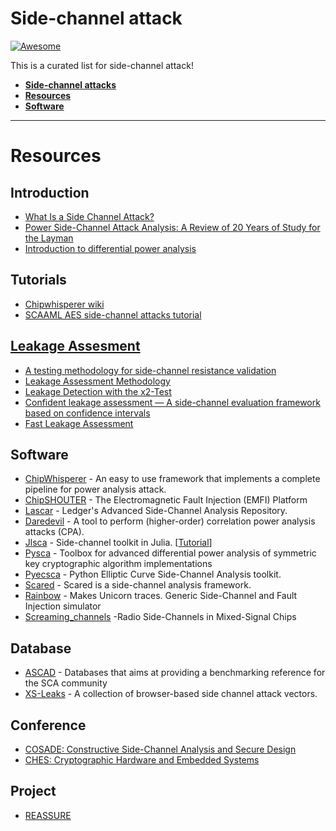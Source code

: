 # Side-channel attack

[![Awesome](https://awesome.re/badge.svg)](https://awesome.re)

This is a curated list for side-channel attack!

- [**Side-channel attacks**](#side-channel-attack)
- [**Resources**](#resources)
- [**Software**](#software)

---


# Resources
## Introduction
* [What Is a Side Channel Attack?](https://www.wired.com/story/what-is-side-channel-attack/)
* [Power Side-Channel Attack Analysis: A Review of 20 Years of Study for the Layman](https://www.mdpi.com/2410-387X/4/2/15)
* [Introduction to differential power analysis](https://link.springer.com/article/10.1007/s13389-011-0006-y)

## Tutorials
* [Chipwhisperer wiki](https://wiki.newae.com/Main_Page)
* [SCAAML AES side-channel attacks tutorial](https://github.com/google/scaaml/tree/master/scaaml_intro)
 
## [Leakage Assesment](http://reassure.eu/leakage-detection-tutorial/)
* [A testing methodology for side-channel resistance validation](https://csrc.nist.gov/csrc/media/events/non-invasive-attack-testing-workshop/documents/08_goodwill.pdf)
* [Leakage Assessment Methodology](https://www.iacr.org/archive/ches2015/92930478/92930478.pdf)
* [Leakage Detection with the x2-Test](https://tches.iacr.org/index.php/TCHES/article/view/838)
* [Confident leakage assessment — A side-channel evaluation framework based on confidence intervals](https://ieeexplore.ieee.org/abstract/document/8342178)
* [Fast Leakage Assessment](https://eprint.iacr.org/2017/624.pdf)

## Software
* [ChipWhisperer](https://github.com/newaetech/chipwhisperer) -  An easy to use framework that implements a complete pipeline for power analysis attack.
* [ChipSHOUTER](https://github.com/newaetech/ChipSHOUTER) -  The Electromagnetic Fault Injection (EMFI) Platform
* [Lascar](https://github.com/Ledger-Donjon/lascar) - Ledger's Advanced Side-Channel Analysis Repository.
* [Daredevil](https://github.com/SideChannelMarvels/Daredevil) - A tool to perform (higher-order) correlation power analysis attacks (CPA).
* [Jlsca](https://github.com/Riscure/Jlsca) - Side-channel toolkit in Julia. [[Tutorial](https://github.com/ikizhvatov/jlsca-tutorials)]
* [Pysca](https://github.com/ikizhvatov/pysca) - Toolbox for advanced differential power analysis of symmetric key cryptographic algorithm implementations
* [Pyecsca](https://github.com/J08nY/pyecsca) - Python Elliptic Curve Side-Channel Analysis toolkit.
* [Scared](https://github.com/eshard/scared) - Scared is a side-channel analysis framework.
* [Rainbow](https://github.com/Ledger-Donjon/rainbow) - Makes Unicorn traces. Generic Side-Channel and Fault Injection simulator
* [Screaming_channels](https://github.com/eurecom-s3/screaming_channels) -Radio Side-Channels in Mixed-Signal Chips

## Database
* [ASCAD](https://github.com/ANSSI-FR/ASCAD) - Databases that aims at providing a benchmarking reference for the SCA community
* [XS-Leaks](https://github.com/xsleaks/xsleaks) - A collection of browser-based side channel attack vectors.

## Conference
* [COSADE: Constructive Side-Channel Analysis and Secure Design](https://www.cosade.org/)
* [CHES: Cryptographic Hardware and Embedded Systems](https://ches.iacr.org/)

## Project
* [REASSURE](http://reassure.eu/)
